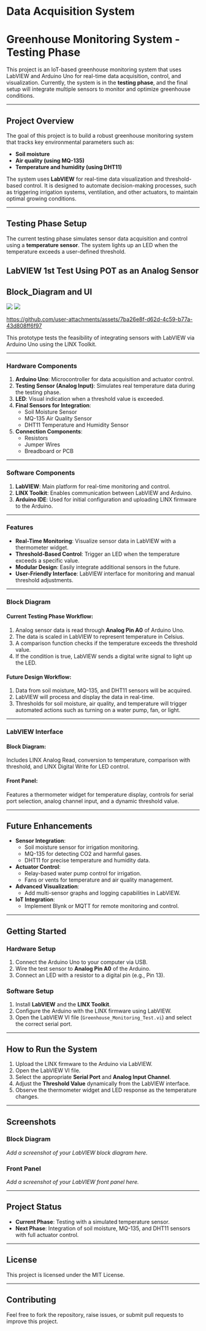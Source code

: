 # Data Acquisition System
# Greenhouse Monitoring System - Testing Phase

This project is an IoT-based greenhouse monitoring system that uses LabVIEW and Arduino Uno for real-time data acquisition, control, and visualization. Currently, the system is in the **testing phase**, and the final setup will integrate multiple sensors to monitor and optimize greenhouse conditions.

---

## Project Overview
The goal of this project is to build a robust greenhouse monitoring system that tracks key environmental parameters such as:
- **Soil moisture**
- **Air quality (using MQ-135)**
- **Temperature and humidity (using DHT11)**

The system uses **LabVIEW** for real-time data visualization and threshold-based control. It is designed to automate decision-making processes, such as triggering irrigation systems, ventilation, and other actuators, to maintain optimal growing conditions.

---

## Testing Phase Setup
The current testing phase simulates sensor data acquisition and control using a **temperature sensor**. The system lights up an LED when the temperature exceeds a user-defined threshold.

## LabVIEW 1st Test Using POT as an Analog Sensor

## Block_Diagram and UI 
<img src ="/Assets/Vi2.1.png">

<img src ="/Assets/VI2.png">

https://github.com/user-attachments/assets/7ba26e8f-d62d-4c59-b77a-43d808ff6f97

This prototype tests the feasibility of integrating sensors with LabVIEW via Arduino Uno using the LINX Toolkit.

---

### Hardware Components
1. **Arduino Uno**: Microcontroller for data acquisition and actuator control.
2. **Testing Sensor (Analog Input)**: Simulates real temperature data during the testing phase.
3. **LED**: Visual indication when a threshold value is exceeded.
4. **Final Sensors for Integration**:
   - Soil Moisture Sensor
   - MQ-135 Air Quality Sensor
   - DHT11 Temperature and Humidity Sensor
5. **Connection Components**:
   - Resistors
   - Jumper Wires
   - Breadboard or PCB

---

### Software Components
1. **LabVIEW**: Main platform for real-time monitoring and control.
2. **LINX Toolkit**: Enables communication between LabVIEW and Arduino.
3. **Arduino IDE**: Used for initial configuration and uploading LINX firmware to the Arduino.

---

### Features
- **Real-Time Monitoring**: Visualize sensor data in LabVIEW with a thermometer widget.
- **Threshold-Based Control**: Trigger an LED when the temperature exceeds a specific value.
- **Modular Design**: Easily integrate additional sensors in the future.
- **User-Friendly Interface**: LabVIEW interface for monitoring and manual threshold adjustments.

---

### Block Diagram
#### Current Testing Phase Workflow:
1. Analog sensor data is read through **Analog Pin A0** of Arduino Uno.
2. The data is scaled in LabVIEW to represent temperature in Celsius.
3. A comparison function checks if the temperature exceeds the threshold value.
4. If the condition is true, LabVIEW sends a digital write signal to light up the LED.

#### Future Design Workflow:
1. Data from soil moisture, MQ-135, and DHT11 sensors will be acquired.
2. LabVIEW will process and display the data in real-time.
3. Thresholds for soil moisture, air quality, and temperature will trigger automated actions such as turning on a water pump, fan, or light.

---

### LabVIEW Interface
#### Block Diagram:
Includes LINX Analog Read, conversion to temperature, comparison with threshold, and LINX Digital Write for LED control.

#### Front Panel:
Features a thermometer widget for temperature display, controls for serial port selection, analog channel input, and a dynamic threshold value.

---

## Future Enhancements
- **Sensor Integration**:
  - Soil moisture sensor for irrigation monitoring.
  - MQ-135 for detecting CO2 and harmful gases.
  - DHT11 for precise temperature and humidity data.
- **Actuator Control**:
  - Relay-based water pump control for irrigation.
  - Fans or vents for temperature and air quality management.
- **Advanced Visualization**:
  - Add multi-sensor graphs and logging capabilities in LabVIEW.
- **IoT Integration**:
  - Implement Blynk or MQTT for remote monitoring and control.

---

## Getting Started

### Hardware Setup
1. Connect the Arduino Uno to your computer via USB.
2. Wire the test sensor to **Analog Pin A0** of the Arduino.
3. Connect an LED with a resistor to a digital pin (e.g., Pin 13).

### Software Setup
1. Install **LabVIEW** and the **LINX Toolkit**.
2. Configure the Arduino with the LINX firmware using LabVIEW.
3. Open the LabVIEW VI file (`Greenhouse_Monitoring_Test.vi`) and select the correct serial port.

---

## How to Run the System
1. Upload the LINX firmware to the Arduino via LabVIEW.
2. Open the LabVIEW VI file.
3. Select the appropriate **Serial Port** and **Analog Input Channel**.
4. Adjust the **Threshold Value** dynamically from the LabVIEW interface.
5. Observe the thermometer widget and LED response as the temperature changes.

---

## Screenshots
### Block Diagram
_Add a screenshot of your LabVIEW block diagram here._

### Front Panel
_Add a screenshot of your LabVIEW front panel here._

---

## Project Status
- **Current Phase**: Testing with a simulated temperature sensor.
- **Next Phase**: Integration of soil moisture, MQ-135, and DHT11 sensors with full actuator control.

---

## License
This project is licensed under the MIT License.

---

## Contributing
Feel free to fork the repository, raise issues, or submit pull requests to improve this project.
